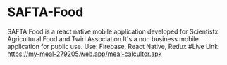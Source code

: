 # SAFTA-Food
 SAFTA Food is a react native mobile application developed for Scientistx Agricultural Food and Twirl Association.It's a non business mobile application for public use.
 Use: Firebase, React Native, Redux
 #Live Link:
https://my-meal-279205.web.app/meal-calcultor.apk
